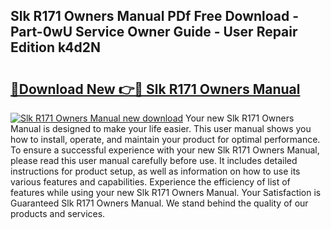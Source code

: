 ## Slk R171 Owners Manual PDf Free Download - Part-0wU Service Owner Guide - User Repair Edition k4d2N

# <h2><a href="http://cf10256.oget.top/?id=Slk+R171+Owners+Manual">🔗Download New 👉🔴 Slk R171 Owners Manual</a></h2>

[![Slk R171 Owners Manual new download](https://i.imgur.com/5g1atiW.png)](http://cf10256.oget.top/?id=Slk+R171+Owners+Manual)
Your new Slk R171 Owners Manual is designed to make your life easier. This user manual shows you how to install, operate, and maintain your product for optimal performance. To ensure a successful experience with your new Slk R171 Owners Manual, please read this user manual carefully before use. It includes detailed instructions for product setup, as well as information on how to use its various features and capabilities. Experience the efficiency of list of features while using your new Slk R171 Owners Manual. Your Satisfaction is Guaranteed Slk R171 Owners Manual. We stand behind the quality of our products and services.
